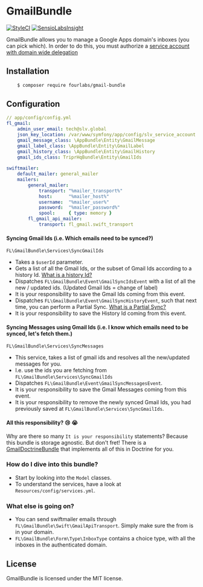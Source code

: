 # GmailBundle

[![StyleCI](https://styleci.io/repos/70251410/shield?branch=master)](https://styleci.io/repos/70251410)
[![SensioLabsInsight](https://insight.sensiolabs.com/projects/2113fe3d-8256-4009-8d0c-8a84f21a7b59/mini.png)](https://insight.sensiolabs.com/projects/2113fe3d-8256-4009-8d0c-8a84f21a7b59)

GmailBundle allows you to manage a Google Apps domain's inboxes (you can pick which). In order to do this, 
you must authorize a [service account with domain wide delegation](https://console.developers.google.com/iam-admin/serviceaccounts/serviceaccounts-zero)

## Installation

```bash
    $ composer require fourlabs/gmail-bundle
```

## Configuration

```yaml
// app/config/config.yml
fl_gmail:
    admin_user_email: tech@slv.global
    json_key_location: /var/www/symfony/app/config/slv_service_account.json
    gmail_message_class: \AppBundle\Entity\GmailMessage
    gmail_label_class: \AppBundle\Entity\GmailLabel
    gmail_history_class: \AppBundle\Entity\GmailHistory
    gmail_ids_class: TriprHqBundle\Entity\GmailIds
    
swiftmailer:
    default_mailer: general_mailer
    mailers:
        general_mailer:
            transport: "%mailer_transport%"
            host:      "%mailer_host%"
            username:  "%mailer_user%"
            password:  "%mailer_password%"
            spool:     { type: memory }
        fl_gmail_api_mailer:
            transport: fl_gmail.swift_transport
```

#### Syncing Gmail Ids (i.e. Which emails need to be synced?)
`FL\GmailBundle\Services\SyncGmailIds`
- Takes a `$userId` parameter. 
- Gets a list of all the Gmail Ids, or the subset of Gmail Ids according to a history Id.  [What is a history Id?](https://developers.google.com/gmail/api/guides/sync)
- Dispatches `FL\GmailBundle\Event\GmailSyncIdsEvent` with a list of all the new / updated ids. (Updated Gmail Ids = change of label)
- It is your responsibility to save the Gmail Ids coming from this event.
- Dispatches `FL\GmailBundle\Event\GmailSyncHistoryEvent`, such that next time, you can perform a Partial Sync. [What is a Partial Sync?](https://developers.google.com/gmail/api/guides/sync)
- It is your responsibility to save the History Id coming from this event.

#### Syncing Messages using Gmail Ids (i.e. I know which emails need to be synced, let's fetch them.)
`FL\GmailBundle\Services\SyncMessages`
- This service, takes a list of gmail ids and resolves all the new/updated messages for you. 
- I.e. use the ids you are fetching from `FL\GmailBundle\Services\SyncGmailIds`
- Dispatches `FL\GmailBundle\Event\GmailSyncMessagesEvent`.
- It is your responsibility to save the Gmail Messages coming from this event.
- It is your responsibility to remove the newly synced Gmail Ids, you had previously saved at `FL\GmailBundle\Services\SyncGmailIds`.

#### All this responsibility? :cry: :sob:

Why are there so many `It is your responsibility` statements? Because this bundle is storage agnostic. But don't fret! There 
is a [GmailDoctrineBundle](https://github.com/fourlabsldn/GmailDoctrineBundle) that implements all of this in Doctrine for you. 

### How do I dive into this bundle?

- Start by looking into the `Model` classes.
- To understand the services, have a look at `Resources/config/services.yml`.

### What else is going on?

- You can send swiftmailer emails through `FL\GmailBundle\Swift\GmailApiTransport`. Simply make sure the from is in your domain.
- `FL\GmailBundle\Form\Type\InboxType` contains a choice type, with all the inboxes in the authenticated domain.

## License

GmailBundle is licensed under the MIT license.

